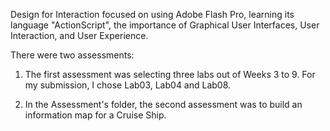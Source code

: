 Design for Interaction focused on using Adobe Flash Pro, learning its language "ActionScript", the importance of Graphical User Interfaces, User Interaction, and User Experience.

There were two assessments:
1) The first assessment was selecting three labs out of Weeks 3 to 9. For my submission, I chose Lab03, Lab04 and Lab08.

2) In the Assessment's folder, the second assessment was to build an information map for a Cruise Ship.